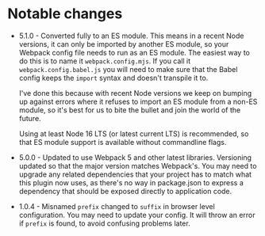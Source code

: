 # Notable changes

* 5.1.0 - Converted fully to an ES module. This means in a recent Node versions, it
  can only be imported by another ES module, so your Webpack config file needs to run
  as an ES module. The easiest way to do this is to name it `webpack.config.mjs`. If
  you call it `webpack.config.babel.js` you will need to make sure that the Babel config
  keeps the `import` syntax and doesn't transpile it to.

  I've done this because with recent Node versions we keep on bumping up against errors
  where it refuses to import an ES module from a non-ES module, so it's best for us to
  bite the bullet and join the world of the future.

  Using at least Node 16 LTS (or latest current LTS) is recommended, so that ES module
  support is available without commandline flags.
* 5.0.0 - Updated to use Webpack 5 and other latest libraries. 
  Versioning updated so that the major version matches Webpack's.
  You may need to upgrade any related dependencies that your project
  has to match what this plugin now uses, as there's no way in package.json
  to express a dependency that should be exposed directly to application code.
* 1.0.4 - Misnamed `prefix` changed to `suffix` in browser level configuration. You may need to update your config. It will throw an error if `prefix` is found, to avoid confusing problems later.